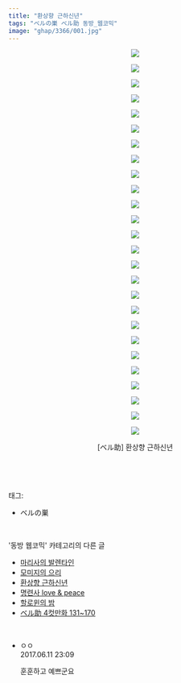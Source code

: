 ```yaml
---
title: "환상향 근하신년"
tags: "ベルの巣 ベル助 동방_웹코믹"
image: "ghap/3366/001.jpg"
---
```

<div class="article">
<p style="text-align: center; clear: none; float: none;"><img src="{{ site.nasurl }}/ghap/3366/001.jpg"/></p>
<p style="text-align: center; clear: none; float: none;"><img src="{{ site.nasurl }}/ghap/3366/002.jpg"/></p>
<p style="text-align: center; clear: none; float: none;"><img src="{{ site.nasurl }}/ghap/3366/003.jpg"/></p>
<p style="text-align: center; clear: none; float: none;"><img src="{{ site.nasurl }}/ghap/3366/004.jpg"/></p>
<p style="text-align: center; clear: none; float: none;"><img src="{{ site.nasurl }}/ghap/3366/005.jpg"/></p>
<p style="text-align: center; clear: none; float: none;"><img src="{{ site.nasurl }}/ghap/3366/006.jpg"/></p>
<p style="text-align: center; clear: none; float: none;"><img src="{{ site.nasurl }}/ghap/3366/007.jpg"/></p>
<p style="text-align: center; clear: none; float: none;"><img src="{{ site.nasurl }}/ghap/3366/008.jpg"/></p>
<p style="text-align: center; clear: none; float: none;"><img src="{{ site.nasurl }}/ghap/3366/009.jpg"/></p>
<p style="text-align: center; clear: none; float: none;"><img src="{{ site.nasurl }}/ghap/3366/010.jpg"/></p>
<p style="text-align: center; clear: none; float: none;"><img src="{{ site.nasurl }}/ghap/3366/011.jpg"/></p>
<p style="text-align: center; clear: none; float: none;"><img src="{{ site.nasurl }}/ghap/3366/012.jpg"/></p>
<p style="text-align: center; clear: none; float: none;"><img src="{{ site.nasurl }}/ghap/3366/013.jpg"/></p>
<p style="text-align: center; clear: none; float: none;"><img src="{{ site.nasurl }}/ghap/3366/014.jpg"/></p>
<p style="text-align: center; clear: none; float: none;"><img src="{{ site.nasurl }}/ghap/3366/015.jpg"/></p>
<p style="text-align: center; clear: none; float: none;"><img src="{{ site.nasurl }}/ghap/3366/016.jpg"/></p>
<p style="text-align: center; clear: none; float: none;"><img src="{{ site.nasurl }}/ghap/3366/017.jpg"/></p>
<p style="text-align: center; clear: none; float: none;"><img src="{{ site.nasurl }}/ghap/3366/018.jpg"/></p>
<p style="text-align: center; clear: none; float: none;"><img src="{{ site.nasurl }}/ghap/3366/019.jpg"/></p>
<p style="text-align: center; clear: none; float: none;"><img src="{{ site.nasurl }}/ghap/3366/020.jpg"/></p>
<p style="text-align: center; clear: none; float: none;"><img src="{{ site.nasurl }}/ghap/3366/021.jpg"/></p>
<p style="text-align: center; clear: none; float: none;"><img src="{{ site.nasurl }}/ghap/3366/022.jpg"/></p>
<p style="text-align: center; clear: none; float: none;"><img src="{{ site.nasurl }}/ghap/3366/023.jpg"/></p>
<p style="text-align: center; clear: none; float: none;"><img src="{{ site.nasurl }}/ghap/3366/024.jpg"/></p>
<p style="text-align: center; clear: none; float: none;"><img src="{{ site.nasurl }}/ghap/3366/025.jpg"/></p>
<p style="text-align: center; clear: none; float: none;"><img src="{{ site.nasurl }}/ghap/3366/026.jpg"/></p>
<p style="text-align: center; clear: none; float: none;">[ベル助] 환상향 근하신년</p>
<p><br/></p>
</div><br/>
<div class="tagTrail">
<p>태그: </p>
<ul>
<li>ベルの巣</li>
</ul>
</div><br/>
<div class="another">
<p>'동방 웹코믹' 카테고리의 다른 글</p>
<ul>
<li><a href="/2017-06-11-ghap_3368">마리사의 발렌타인</a></li>
<li><a href="/2017-06-11-ghap_3367">모미지의 으리</a></li>
<li><a href="/2017-06-11-ghap_3366">환상향 근하신년</a></li>
<li><a href="/2017-06-11-ghap_3365">명련사 love &amp; peace</a></li>
<li><a href="/2017-06-09-ghap_3362">할로윈의 밤</a></li>
<li><a href="/2017-06-09-ghap_3361">ベル助 4컷만화 131~170</a></li>
</ul>
</div><br/>
<div class="cb_module cb_fluid">
<div class="cb_wrt cb_profile">
<div class="comment">
<ul>
<li class="cb_thumb_off" id="comment15011204">
<div class="cb_comment_area">
<div class="cb_info_area">
<div class="cb_section">
<span class="cb_nick_name">ㅇㅇ</span>
</div>
<div class="cb_section">
<span class="cb_date">2017.06.11 23:09 </span>
</div>
</div>
<div class="cb_dsc_comment">
<p class="cb_dsc">
											훈훈하고 예쁘군요
										</p>
</div>
</div></li>
</ul>
</div>
</div><!-- commentList close -->
</div><br/>
